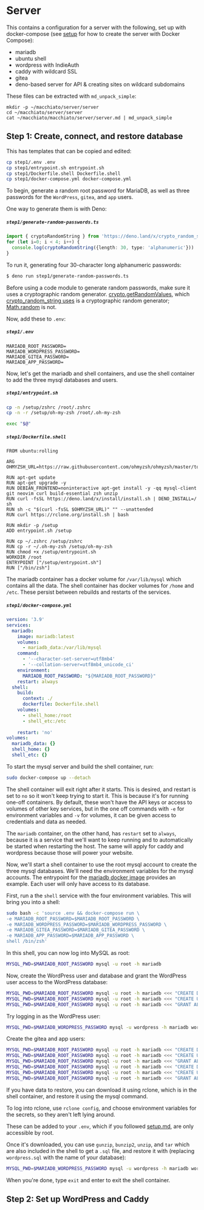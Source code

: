 # Server

This contains a configuration for a server with the following, set up with
docker-compose (see [setup](./setup.md) for how to create the server with
Docker Compose):

- mariadb
- ubuntu shell
- wordpress with IndieAuth
- caddy with wildcard SSL
- gitea
- deno-based server for API & creating sites on wildcard subdomains

These files can be extracted with `md_unpack_simple`:

```
mkdir -p ~/macchiato/server/server
cd ~/macchiato/server/server
cat ~/macchiato/macchiato/server/server.md | md_unpack_simple
```

## Step 1: Create, connect, and restore database

This has templates that can be copied and edited:

```bash
cp step1/.env .env
cp step1/entrypoint.sh entrypoint.sh
cp step1/Dockerfile.shell Dockerfile.shell
cp step1/docker-compose.yml docker-compose.yml
```

To begin, generate a random root password for MariaDB, as well as three
passwords for the `WordPress`, `gitea`, and `app` users.

One way to generate them is with Deno:

##### `step1/generate-random-passwords.ts`

```ts
import { cryptoRandomString } from 'https://deno.land/x/crypto_random_string@1.1.0/mod.ts'
for (let i=0; i < 4; i++) {
  console.log(cryptoRandomString({length: 30, type: 'alphanumeric'}))
}
```

To run it, generating four 30-character long alphanumeric passwords:

```bash
$ deno run step1/generate-random-passwords.ts
```

Before using a code module to generate random passwords, make sure it uses a
cryptographic random generator. [crypto.getRandomValues](https://developer.mozilla.org/en-US/docs/Web/API/Crypto/getRandomValues),
which [crypto_random_string uses](https://deno.land/x/crypto_random_string@1.1.0/cryptoRandomString.ts#L38)
is a cryptographic random generator; [Math.random](https://developer.mozilla.org/en-US/docs/Web/JavaScript/Reference/Global_Objects/Math/random) is not.

Now, add these to `.env`:

##### `step1/.env`

```
MARIADB_ROOT_PASSWORD=
MARIADB_WORDPRESS_PASSWORD=
MARIADB_GITEA_PASSWORD=
MARIADB_APP_PASSWORD=
```

Now, let's get the mariadb and shell containers, and use the shell
container to add the three mysql databases and users.

##### `step1/entrypoint.sh`

```bash
cp -n /setup/zshrc /root/.zshrc
cp -n -r /setup/oh-my-zsh /root/.oh-my-zsh

exec "$@"
```

##### `step1/Dockerfile.shell`

```docker
FROM ubuntu:rolling

ARG OHMYZSH_URL=https://raw.githubusercontent.com/ohmyzsh/ohmyzsh/master/tools/install.sh

RUN apt-get update
RUN apt-get upgrade -y
RUN DEBIAN_FRONTEND=noninteractive apt-get install -y -qq mysql-client git neovim curl build-essential zsh unzip
RUN curl -fsSL https://deno.land/x/install/install.sh | DENO_INSTALL=/ sh
RUN sh -c "$(curl -fsSL $OHMYZSH_URL)" "" --unattended
RUN curl https://rclone.org/install.sh | bash

RUN mkdir -p /setup
ADD entrypoint.sh /setup

RUN cp ~/.zshrc /setup/zshrc
RUN cp -r ~/.oh-my-zsh /setup/oh-my-zsh
RUN chmod +x /setup/entrypoint.sh
WORKDIR /root
ENTRYPOINT ["/setup/entrypoint.sh"]
RUN ["/bin/zsh"]
```

The mariadb container has a docker volume for `/var/lib/mysql` which
contains all the data. The shell container has docker volumes for
`/home` and `/etc`. These persist between rebuilds and restarts of
the services.

##### `step1/docker-compose.yml`

```yaml
version: '3.9'
services:
  mariadb:
    image: mariadb:latest
    volumes:
      - mariadb_data:/var/lib/mysql
    command:
      - '--character-set-server=utf8mb4'
      - '--collation-server=utf8mb4_unicode_ci'
    environment:
      MARIADB_ROOT_PASSWORD: "${MARIADB_ROOT_PASSWORD}"
    restart: always
  shell:
    build:
      context: ./
      dockerfile: Dockerfile.shell
    volumes:
      - shell_home:/root
      - shell_etc:/etc
    
    restart: 'no'
volumes:
  mariadb_data: {}
  shell_home: {}
  shell_etc: {}
```

To start the mysql server and build the shell container, run:

```bash
sudo docker-compose up --detach
```

The shell container will exit right after it starts. This is desired, and
restart is set to `no` so it won't keep trying to start it. This is because
it's for running one-off containers. By default, these won't have the API
keys or access to volumes of other key services, but in the one off commands
with `-e` for environment variables and `-v` for volumes, it can be given
access to credentials and data as needed.

The `mariadb` container, on the other hand, has `restart` set to `always`,
because it is a service that we'll want to keep running and to automatically
be started when restarting the host. The same will apply for caddy and
wordpress because those will power your website.

Now, we'll start a shell container to use the root mysql account to create
the three mysql databases. We'll need the environment variables for the
mysql accounts. The entrypoint for the [mariadb docker image](https://github.com/MariaDB/mariadb-docker/blob/master/docker-entrypoint.sh#L317)
provides an example. Each user will only have access to its database.

First, run a the `shell` service with the four environment variables. This
will bring you into a shell:

```bash
sudo bash -c 'source .env && docker-compose run \
-e MARIADB_ROOT_PASSWORD=$MARIADB_ROOT_PASSWORD \
-e MARIADB_WORDPRESS_PASSWORD=$MARIADB_WORDPRESS_PASSWORD \
-e MARIADB_GITEA_PASSWORD=$MARIADB_GITEA_PASSWORD \
-e MARIADB_APP_PASSWORD=$MARIADB_APP_PASSWORD \
shell /bin/zsh'
```

In this shell, you can now log into MySQL as root:

```bash
MYSQL_PWD=$MARIADB_ROOT_PASSWORD mysql -u root -h mariadb
```

Now, create the WordPress user and database and grant the WordPress user access
to the WordPress database:

```bash
MYSQL_PWD=$MARIADB_ROOT_PASSWORD mysql -u root -h mariadb <<< "CREATE DATABASE wordpress"
MYSQL_PWD=$MARIADB_ROOT_PASSWORD mysql -u root -h mariadb <<< "CREATE USER 'wordpress'@'%' IDENTIFIED BY '$MARIADB_WORDPRESS_PASSWORD';"
MYSQL_PWD=$MARIADB_ROOT_PASSWORD mysql -u root -h mariadb <<< "GRANT ALL ON wordpress.* TO 'wordpress'@'%';"
```

Try logging in as the WordPress user:

```bash
MYSQL_PWD=$MARIADB_WORDPRESS_PASSWORD mysql -u wordpress -h mariadb wordpress
```

Create the gitea and app users:

```bash
MYSQL_PWD=$MARIADB_ROOT_PASSWORD mysql -u root -h mariadb <<< "CREATE DATABASE gitea"
MYSQL_PWD=$MARIADB_ROOT_PASSWORD mysql -u root -h mariadb <<< "CREATE USER 'gitea'@'%' IDENTIFIED BY '$MARIADB_GITEA_PASSWORD';"
MYSQL_PWD=$MARIADB_ROOT_PASSWORD mysql -u root -h mariadb <<< "GRANT ALL ON gitea.* TO 'gitea'@'%';"
MYSQL_PWD=$MARIADB_ROOT_PASSWORD mysql -u root -h mariadb <<< "CREATE DATABASE app"
MYSQL_PWD=$MARIADB_ROOT_PASSWORD mysql -u root -h mariadb <<< "CREATE USER 'app'@'%' IDENTIFIED BY '$MARIADB_APP_PASSWORD';"
MYSQL_PWD=$MARIADB_ROOT_PASSWORD mysql -u root -h mariadb <<< "GRANT ALL ON app.* TO 'app'@'%';"
```

If you have data to restore, you can download it using rclone, which is in the
shell container, and restore it using the mysql command.

To log into rclone, use `rclone config`, and choose environment variables for the
secrets, so they aren't left lying around.

These can be added to your `.env`, which if you followed [setup.md]('./setup.md'),
are only accessible by root.

Once it's downloaded, you can use `gunzip`, `bunzip2`, `unzip`, and `tar` which are
also included in the shell to get a `.sql` file, and restore it with (replacing
`wordpress.sql` with the name of your database):

```bash
MYSQL_PWD=$MARIADB_WORDPRESS_PASSWORD mysql -u wordpress -h mariadb wordpress < wordpress.sql
```

When you're done, type `exit` and enter to exit the shell container.

## Step 2: Set up WordPress and Caddy


